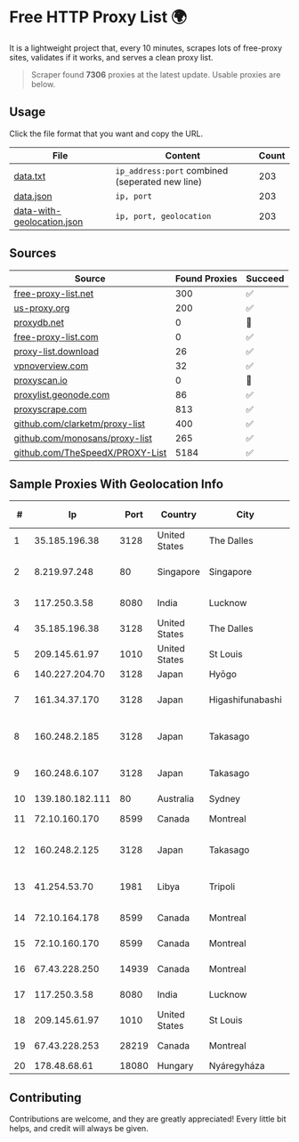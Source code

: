 
# Free HTTP Proxy List 🌍

It is a lightweight project that, every 10 minutes, scrapes lots of free-proxy sites, validates if it works, and serves a clean proxy list.


> Scraper found **7306** proxies at the latest update. Usable proxies are below.

## Usage

Click the file format that you want and copy the URL.


|File|Content|Count|
|----|-------|-----|
|[data.txt](https://raw.githubusercontent.com/themiralay/Proxy-List-World/master/data.txt)|`ip_address:port` combined (seperated new line)|203|
|[data.json](https://raw.githubusercontent.com/themiralay/Proxy-List-World/master/data.json)|`ip, port`|203|
|[data-with-geolocation.json](https://raw.githubusercontent.com/themiralay/Proxy-List-World/master/data-with-geolocation.json)|`ip, port, geolocation`|203|

## Sources

|Source|Found Proxies|Succeed|
|------|-------------|-------|
|[free-proxy-list.net](https://free-proxy-list.net)|300|✅|
|[us-proxy.org](https://www.us-proxy.org)|200|✅|
|[proxydb.net](http://proxydb.net)|0|🚫|
|[free-proxy-list.com](https://free-proxy-list.com/?page=&port=&type%5B%5D=http&type%5B%5D=https&up_time=0&search=Search)|0|✅|
|[proxy-list.download](https://www.proxy-list.download/HTTP)|26|✅|
|[vpnoverview.com](https://vpnoverview.com/privacy/anonymous-browsing/free-proxy-servers)|32|✅|
|[proxyscan.io](https://www.proxyscan.io)|0|🚫|
|[proxylist.geonode.com](https://proxylist.geonode.com/api/proxy-list?limit=300&page=1&sort_by=lastChecked&sort_type=desc&protocols=http,https)|86|✅|
|[proxyscrape.com](https://api.proxyscrape.com/v2/?request=displayproxies&protocol=http&timeout=10000&country=all&ssl=all&anonymity=all)|813|✅|
|[github.com/clarketm/proxy-list](https://raw.githubusercontent.com/clarketm/proxy-list/master/proxy-list-raw.txt)|400|✅|
|[github.com/monosans/proxy-list](https://raw.githubusercontent.com/monosans/proxy-list/main/proxies/http.txt)|265|✅|
|[github.com/TheSpeedX/PROXY-List](https://raw.githubusercontent.com/TheSpeedX/PROXY-List/master/http.txt)|5184|✅|


## Sample Proxies With Geolocation Info

|#|Ip|Port|Country|City|Internet Service Provider|
|-|--|----|-------|----|-------------------------|
|1|35.185.196.38|3128|United States|The Dalles|Google LLC|
|2|8.219.97.248|80|Singapore|Singapore|Alibaba (US) Technology Co., Ltd.|
|3|117.250.3.58|8080|India|Lucknow|Bharat Sanchar Nigam Ltd|
|4|35.185.196.38|3128|United States|The Dalles|Google LLC|
|5|209.145.61.97|1010|United States|St Louis|Nubes, LLC|
|6|140.227.204.70|3128|Japan|Hyōgo|InfoSphere|
|7|161.34.37.170|3128|Japan|Higashifunabashi|NTT PC Communications, Inc.|
|8|160.248.2.185|3128|Japan|Takasago|NTT PC Communications, Inc.|
|9|160.248.6.107|3128|Japan|Takasago|NTT PC Communications, Inc.|
|10|139.180.182.111|80|Australia|Sydney|Choopa|
|11|72.10.160.170|8599|Canada|Montreal|GloboTech Communications|
|12|160.248.2.125|3128|Japan|Takasago|NTT PC Communications, Inc.|
|13|41.254.53.70|1981|Libya|Tripoli|LTT Network Backbone and POPs|
|14|72.10.164.178|8599|Canada|Montreal|GloboTech Communications|
|15|72.10.160.170|8599|Canada|Montreal|GloboTech Communications|
|16|67.43.228.250|14939|Canada|Montreal|GloboTech Communications|
|17|117.250.3.58|8080|India|Lucknow|Bharat Sanchar Nigam Ltd|
|18|209.145.61.97|1010|United States|St Louis|Nubes, LLC|
|19|67.43.228.253|28219|Canada|Montreal|GloboTech Communications|
|20|178.48.68.61|18080|Hungary|Nyáregyháza|UPC|



## Contributing

Contributions are welcome, and they are greatly appreciated! Every
little bit helps, and credit will always be given.

